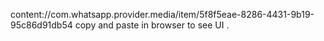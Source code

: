 content://com.whatsapp.provider.media/item/5f8f5eae-8286-4431-9b19-95c86d91db54
copy and paste in browser to see UI .

